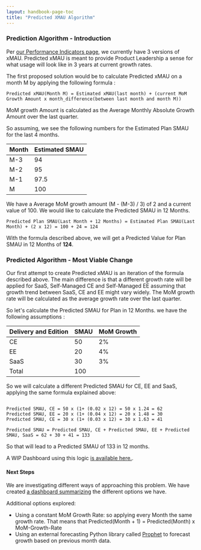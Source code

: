 ```yaml
---
layout: handbook-page-toc
title: "Predicted XMAU Algorithm"
---
```


### Prediction Algorithm - Introduction

Per [our Performance Indicators page](https://about.gitlab.com/handbook/product/performance-indicators/#three-versions-of-xmau), we currently have 3 versions of xMAU. Predicted xMAU is meant to provide Product Leadership a sense for what usage will look like in 3 years at current growth rates.

The first proposed solution would be to calculate Predicted xMAU on a month M by applying the following formula :

```
Predicted xMAU(Month M) = Estimated xMAU(last month) + (current MoM Growth Amount x month_difference(between last month and month M))
```     

MoM growth Amount is calculated as the Average Monthly Absolute Growth Amount over the last quarter. 

So assuming, we see the following numbers for the Estimated Plan SMAU for the last 4 months.

| Month | Estimated SMAU |
|-------|----------------|
| M-3   | 94             |
| M-2   | 95             |
| M-1   | 97.5           |
| M     | 100            |

We have a Average MoM growth amount (M - (M-3) / 3) of 2 and a current value of 100. We would like to calculate the Predicted SMAU in 12 Months. 

```
Predicted Plan SMAU(Last Month + 12 Months) = Estimated Plan SMAU(Last Month) + (2 x 12) = 100 + 24 = 124
```

With the formula described above, we will get a Predicted Value for Plan SMAU in 12 Months of **124**.


### Predicted Algorithm - Most Viable Change

Our first attempt to create Predicted xMAU is an iteration of the formula described above. The main difference is that a different growth rate will be applied for SaaS, Self-Managed CE and Self-Managed EE assuming that growth trend between SaaS, CE and EE might vary widely. The MoM growth rate will be calculated as the average growth rate over the last quarter. 

So let's calculate the Predicted SMAU for Plan in 12 Months. we have the following assumptions :

| Delivery  and Edition| SMAU | MoM Growth |
|-------|------|------------|
| CE    | 50   | 2%         |
| EE    | 20   | 4%         |
| SaaS  | 30   | 3%         |
| Total | 100  |            |

So we will calculate a different Predicted SMAU for CE, EE and SaaS, applying the same formula explained above:

```

Predicted SMAU, CE = 50 x (1+ (0.02 x 12) = 50 x 1.24 = 62
Predicted SMAU, EE = 20 x (1+ (0.04 x 12) = 20 x 1.48 = 30
Predicted SMAU, CE = 30 x (1+ (0.03 x 12) = 30 x 1.63 = 41

Predicted SMAU = Predicted SMAU, CE + Predicted SMAU, EE + Predicted SMAU, SaaS = 62 + 30 + 41 = 133

```

So that will lead to a Predicted SMAU of 133 in 12 months.

A WIP Dashboard using this logic [is available here.](https://app.periscopedata.com/app/gitlab/798616/WIP-Linear-Predicted-Dashboard).

#### Next Steps

We are investigating different ways of approaching this problem. We have created [a dashboard summarizing](https://app.periscopedata.com/app/gitlab/799310/Predicted-XMAU:-Prophet-vs-Linear-Growth) the different options we have.

Additional options explored:

- Using a constant MoM Growth Rate: so applying every Month the same growth rate. That means that Predicted(Month + 1) = Predicted(Month) x MoM-Growth-Rate
- Using an external forecasting Python library called [Prophet](https://facebook.github.io/prophet/) to forecast growth based on previous month data. 
